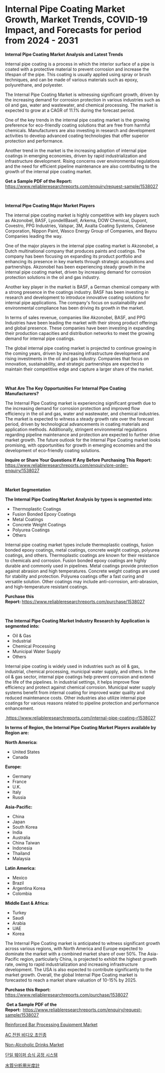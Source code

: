 <p><h1>Internal Pipe Coating Market Growth, Market Trends, COVID-19 Impact, and Forecasts for period from 2024 - 2031</h1></p><p><strong>Internal Pipe Coating Market Analysis and Latest Trends</strong></p>
<p><p>Internal pipe coating is a process in which the interior surface of a pipe is coated with a protective material to prevent corrosion and increase the lifespan of the pipe. This coating is usually applied using spray or brush techniques, and can be made of various materials such as epoxy, polyurethane, and polyester.</p><p>The Internal Pipe Coating Market is witnessing significant growth, driven by the increasing demand for corrosion protection in various industries such as oil and gas, water and wastewater, and chemical processing. The market is expected to grow at a CAGR of 11.1% during the forecast period. </p><p>One of the key trends in the internal pipe coating market is the growing preference for eco-friendly coating solutions that are free from harmful chemicals. Manufacturers are also investing in research and development activities to develop advanced coating technologies that offer superior protection and performance.</p><p>Another trend in the market is the increasing adoption of internal pipe coatings in emerging economies, driven by rapid industrialization and infrastructure development. Rising concerns over environmental regulations and the need for efficient pipeline maintenance are also contributing to the growth of the internal pipe coating market.</p></p>
<p><strong>Get a Sample PDF of the Report:&nbsp;</strong> <a href="https://www.reliableresearchreports.com/enquiry/request-sample/1538027">https://www.reliableresearchreports.com/enquiry/request-sample/1538027</a></p>
<p>&nbsp;</p>
<p><strong>Internal Pipe Coating Major Market Players</strong></p>
<p><p>The internal pipe coating market is highly competitive with key players such as Akzonobel, BASF, LyondellBasell, Arkema, DOW Chemical, Dupont, Covestro, PPG Industries, Valspar, 3M, Axalta Coating Systems, Celanese Corporation, Nippon Paint, Wasco Energy Group of Companies, and Bayou Companies leading the way.</p><p>One of the major players in the internal pipe coating market is Akzonobel, a Dutch multinational company that produces paints and coatings. The company has been focusing on expanding its product portfolio and enhancing its presence in key markets through strategic acquisitions and partnerships. Akzonobel has been experiencing steady growth in the internal pipe coating market, driven by increasing demand for corrosion protection solutions in the oil and gas industry.</p><p>Another key player in the market is BASF, a German chemical company with a strong presence in the coatings industry. BASF has been investing in research and development to introduce innovative coating solutions for internal pipe applications. The company's focus on sustainability and environmental compliance has been driving its growth in the market.</p><p>In terms of sales revenue, companies like Akzonobel, BASF, and PPG Industries have been leading the market with their strong product offerings and global presence. These companies have been investing in expanding their production capacities and distribution networks to meet the growing demand for internal pipe coatings.</p><p>The global internal pipe coating market is projected to continue growing in the coming years, driven by increasing infrastructure development and rising investments in the oil and gas industry. Companies that focus on innovation, sustainability, and strategic partnerships are expected to maintain their competitive edge and capture a larger share of the market.</p></p>
<p>&nbsp;</p>
<p><strong>What Are The Key Opportunities For Internal Pipe Coating Manufacturers?</strong></p>
<p><p>The Internal Pipe Coating market is experiencing significant growth due to the increasing demand for corrosion protection and improved flow efficiency in the oil and gas, water and wastewater, and chemical industries. The market is expected to witness a steady growth rate over the forecast period, driven by technological advancements in coating materials and application methods. Additionally, stringent environmental regulations regarding pipeline maintenance and protection are expected to further drive market growth. The future outlook for the Internal Pipe Coating market looks promising, with opportunities for growth in emerging economies and the development of eco-friendly coating solutions.</p></p>
<p><strong>Inquire or Share Your Questions If Any Before Purchasing This Report:</strong> <a href="https://www.reliableresearchreports.com/enquiry/pre-order-enquiry/1538027">https://www.reliableresearchreports.com/enquiry/pre-order-enquiry/1538027</a></p>
<p>&nbsp;</p>
<p><strong>Market Segmentation</strong></p>
<p><strong>The Internal Pipe Coating Market Analysis by types is segmented into:</strong></p>
<p><ul><li>Thermoplastic Coatings</li><li>Fusion Bonded Epoxy Coatings</li><li>Metal Coatings</li><li>Concrete Weight Coatings</li><li>Polyurea Coatings</li><li>Others</li></ul></p>
<p><p>Internal pipe coating market types include thermoplastic coatings, fusion bonded epoxy coatings, metal coatings, concrete weight coatings, polyurea coatings, and others. Thermoplastic coatings are known for their resistance to chemicals and corrosion. Fusion bonded epoxy coatings are highly durable and commonly used in pipelines. Metal coatings provide protection against abrasion and high temperatures. Concrete weight coatings are used for stability and protection. Polyurea coatings offer a fast curing and versatile solution. Other coatings may include anti-corrosion, anti-abrasion, and high-temperature resistant coatings.</p></p>
<p><strong>Purchase this Report:&nbsp;</strong><a href="https://www.reliableresearchreports.com/purchase/1538027">https://www.reliableresearchreports.com/purchase/1538027</a></p>
<p>&nbsp;</p>
<p><strong>The Internal Pipe Coating Market Industry Research by Application is segmented into:</strong></p>
<p><ul><li>Oil & Gas</li><li>Industrial</li><li>Chemical Processing</li><li>Municipal Water Supply</li><li>Others</li></ul></p>
<p><p>Internal pipe coating is widely used in industries such as oil & gas, industrial, chemical processing, municipal water supply, and others. In the oil & gas sector, internal pipe coatings help prevent corrosion and extend the life of the pipelines. In industrial settings, it helps improve flow efficiency and protect against chemical corrosion. Municipal water supply systems benefit from internal coating for improved water quality and reduced maintenance costs. Other industries also utilize internal pipe coatings for various reasons related to pipeline protection and performance enhancement.</p></p>
<p><a href="https://www.reliableresearchreports.com/internal-pipe-coating-r1538027">&nbsp;https://www.reliableresearchreports.com/internal-pipe-coating-r1538027</a></p>
<p><strong>In terms of Region, the Internal Pipe Coating Market Players available by Region are:</strong></p>
<p>
    <p> <strong> North America: </strong>
        <ul>
            <li>United States</li>
            <li>Canada</li>
        </ul>
        </p> 
    <p> <strong> Europe: </strong>
        <ul>
            <li>Germany</li>
            <li>France</li>
            <li>U.K.</li>
            <li>Italy</li>
            <li>Russia</li>
        </ul>
        </p> 
    <p> <strong> Asia-Pacific: </strong>
        <ul>
            <li>China</li>
            <li>Japan</li>
            <li>South Korea</li>
            <li>India</li>
            <li>Australia</li>
            <li>China Taiwan</li>
            <li>Indonesia</li>
            <li>Thailand</li>
            <li>Malaysia</li>
        </ul>
        </p> 
    <p> <strong> Latin America: </strong>
        <ul>
            <li>Mexico</li>
            <li>Brazil</li>
            <li>Argentina Korea</li>
            <li>Colombia</li>
        </ul>
        </p> 
    <p> <strong> Middle East & Africa: </strong>
        <ul>
            <li>Turkey</li>
            <li>Saudi</li>
            <li>Arabia</li>
            <li>UAE</li>
            <li>Korea</li>
        </ul>
    </p>
    </p>
<p><p>The Internal Pipe Coating market is anticipated to witness significant growth across various regions, with North America and Europe expected to dominate the market with a combined market share of over 50%. The Asia-Pacific region, particularly China, is projected to exhibit the highest growth rate, owing to rapid industrialization and increasing infrastructure development. The USA is also expected to contribute significantly to the market growth. Overall, the global Internal Pipe Coating market is forecasted to reach a market share valuation of 10-15% by 2025.</p></p>
<p><strong>Purchase this Report: </strong><a href="https://www.reliableresearchreports.com/purchase/1538027">https://www.reliableresearchreports.com/purchase/1538027</a></p>
<p>&nbsp;<strong>Get a Sample PDF of the Report:&nbsp;&nbsp;</strong><a href="https://www.reliableresearchreports.com/enquiry/request-sample/1538027">https://www.reliableresearchreports.com/enquiry/request-sample/1538027</a></p>
<p><strong></strong></p>
<p><p><a href="https://www.linkedin.com/pulse/reinforced-bar-processing-equipment-market-outlook-complete-llo8e">Reinforced Bar Processing Equipment Market</a></p><p><a href="https://medium.com/@kathyorton6556/ac-powered-video-doorbell-%EC%8B%9C%EC%9E%A5-%EC%A0%84%EB%A7%9D-%EC%82%B0%EC%97%85-%EA%B0%9C%EC%9A%94-%EB%B0%8F-%EC%98%88%EC%B8%A1-2024%EB%85%84%EB%B6%80%ED%84%B0-2031%EB%85%84%EA%B9%8C%EC%A7%80-b9355cb7e7ab">AC 전원 비디오 초인종</a></p><p><a href="https://www.linkedin.com/pulse/global-non-alcoholic-drinks-market-size-expected-reach-cagr-39dgc?trackingId=kg20n6UTaojeC%2BSIfKKqnQ%3D%3D">Non-Alcoholic Drinks Market</a></p><p><a href="https://medium.com/@goonfghyt6587/%EC%8B%B1%EA%B8%80-%EC%9B%A8%EC%9D%B4%ED%8D%BC-%EC%9B%A8%ED%8A%B8-%ED%94%84%EB%A1%9C%EC%84%B8%EC%8A%A4-%EC%8B%9C%EC%8A%A4%ED%85%9C-%EC%8B%9C%EC%9E%A5-%EA%B7%9C%EB%AA%A8-cagr-%ED%8A%B8%EB%A0%8C%EB%93%9C-2024-2030-102cebb05343">단일 웨이퍼 습식 공정 시스템</a></p><p><a href="https://medium.com/@lorrainethompson10/%E6%B0%B4%E8%B3%AA%E5%88%86%E6%9E%90%E7%94%A8%E3%81%AE%E5%88%86%E5%85%89%E5%85%89%E5%BA%A6%E8%A8%88%E3%81%AE%E5%B8%82%E5%A0%B4%E5%8B%95%E5%90%91%E3%81%A8%E5%B8%82%E5%A0%B4%E5%88%86%E6%9E%90%E3%81%AF-2024%E5%B9%B4%E3%81%8B%E3%82%892031%E5%B9%B4%E3%81%BE%E3%81%A7%E3%81%AE%E6%9C%9F%E9%96%93%E3%82%92%E4%BA%88%E6%B8%AC%E3%81%97%E3%81%A6%E3%81%84%E3%81%BE%E3%81%99-841391aa9d94">水質分析用光度計</a></p></p>